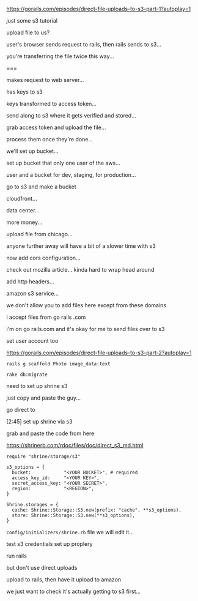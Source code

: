 https://gorails.com/episodes/direct-file-uploads-to-s3-part-1?autoplay=1

just some s3 tutorial

upload file to us?

user's browser sends request to rails, then rails sends to s3...

you're transferring the file twice this way...

===

makes request to web server...

has keys to s3

keys transformed to access token...

send along to s3 where it gets verified and stored...

grab access token and upload the file...

process them once they're done...


we'll set up bucket...

set up bucket that only one user of the aws...

user and a bucket for dev, staging, for production...

go to s3 and make a bucket

cloudfront...

data center...

more money...

upload file from chicago...

anyone further away will have a bit of a slower time with s3

now add cors configuration...

check out mozilla article... kinda hard to wrap head around

add http headers...

amazon s3 service...

we don't allow you to add files here except from these domains

i accept files from go rails .com

i'm on go rails.com and it's okay for me to send files over to s3

set user account too

https://gorails.com/episodes/direct-file-uploads-to-s3-part-2?autoplay=1

`rails g scaffold Photo image_data:text`

`rake db:migrate`

need to set up shrine s3

just copy and paste the guy...

go direct to

[2:45] set up shrine via s3

grab and paste the code from here

https://shrinerb.com/rdoc/files/doc/direct_s3_md.html

```
require "shrine/storage/s3"

s3_options = {
  bucket:            "<YOUR BUCKET>", # required
  access_key_id:     "<YOUR KEY>",
  secret_access_key: "<YOUR SECRET>",
  region:            "<REGION>",
}

Shrine.storages = {
  cache: Shrine::Storage::S3.new(prefix: "cache", **s3_options),
  store: Shrine::Storage::S3.new(**s3_options),
}
```

`config/initializers/shrine.rb` file we will edit it...

test s3 credentials set up proplery

run rails

but don't use direct uploads

upload to rails, then have it upload to amazon

we just want to check it's actually getting to s3 first...
